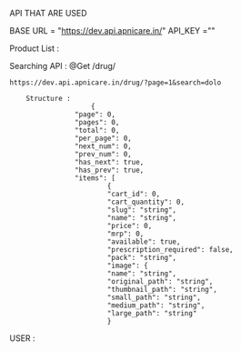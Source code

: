 API THAT ARE USED

BASE URL = "https://dev.api.apnicare.in/"
API_KEY =""

Product List :

Searching API :
    @Get
    /drug/
    
    https://dev.api.apnicare.in/drug/?page=1&search=dolo

        Structure :
                        {
                    "page": 0,
                    "pages": 0,
                    "total": 0,
                    "per_page": 0,
                    "next_num": 0,
                    "prev_num": 0,
                    "has_next": true,
                    "has_prev": true,
                    "items": [
                            {
                            "cart_id": 0,
                            "cart_quantity": 0,
                            "slug": "string",
                            "name": "string",
                            "price": 0,
                            "mrp": 0,
                            "available": true,
                            "prescription_required": false,
                            "pack": "string",
                            "image": {
                            "name": "string",
                            "original_path": "string",
                            "thumbnail_path": "string",
                            "small_path": "string",
                            "medium_path": "string",
                            "large_path": "string"
                            }

USER :

